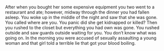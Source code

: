 After when you bought her some expensive equipment you two went to a restaurant and ate; however, midway through the dinner you had fallen asleep. You woke up in the middle of the night and saw that she was gone. You called where are you. You panic did she get kidnapped or killed? Then you rushed to the closet but everything you had own was gone. You rushed outside and saw guards outside waiting for you. You don’t know what was going on. In the morning you were accused of sexually assaulting a young woman and that girl told a terrible lie that got your blood boiling. 